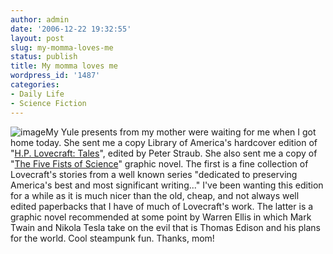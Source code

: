```yaml
---
author: admin
date: '2006-12-22 19:32:55'
layout: post
slug: my-momma-loves-me
status: publish
title: My momma loves me
wordpress_id: '1487'
categories:
- Daily Life
- Science Fiction
---
```


![image](http://www.zhangzhung.net/lj/five-fists_.jpg)My Yule presents
from my mother were waiting for me when I got home today. She sent me a
copy Library of America's hardcover edition of "[H.P. Lovecraft:
Tales](http://www.amazon.com/H-P-Lovecraft-Library-America/dp/1931082723/)",
edited by Peter Straub. She also sent me a copy of "[The Five Fists of
Science](http://www.amazon.com/Five-Fists-Science-Matt-Fraction/dp/1582406057/)"
graphic novel. The first is a fine collection of Lovecraft's stories
from a well known series "dedicated to preserving America's best and
most significant writing..." I've been wanting this edition for a while
as it is much nicer than the old, cheap, and not always well edited
paperbacks that I have of much of Lovecraft's work. The latter is a
graphic novel recommended at some point by Warren Ellis in which Mark
Twain and Nikola Tesla take on the evil that is Thomas Edison and his
plans for the world. Cool steampunk fun. Thanks, mom!
